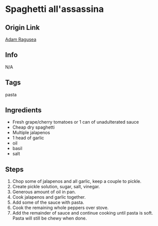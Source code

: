 # Spaghetti all'assassina

## Origin Link
[Adam Ragusea](https://www.youtube.com/watch?v=X8B5ZtKIlWY)

## Info
N/A

## Tags
pasta

## Ingredients

- Fresh grape/cherry tomatoes or 1 can of unadulterated sauce
- Cheap dry spaghetti
- Multiple jalapenos
- 1 head of garlic
- oil
- basil
- salt

## Steps

1. Chop some of jalapenos and all garlic, keep a couple to pickle.
2. Create pickle solution, sugar, salt, vinegar.
3. Generous amount of oil in pan.
4. Cook jalapenos and garlic together.
5. Add some of the sauce with pasta.
6. Cook the remaining whole peppers over stove.
7. Add the remainder of sauce and continue cooking until pasta is soft. Pasta will still be chewy when done.
